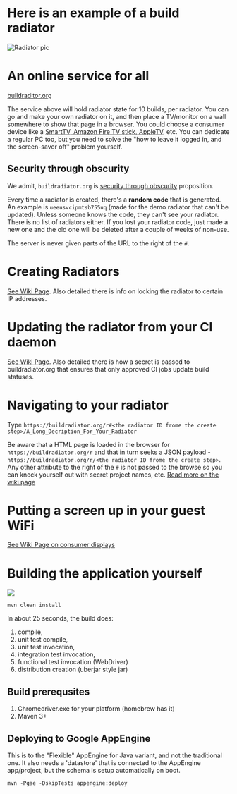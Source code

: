 # Here is an example of a build radiator

![Radiator pic](https://cloud.githubusercontent.com/assets/82182/26152799/8c69e2f0-3ad6-11e7-8294-62196ebad748.png)

# An online service for all

[buildraditor.org](https://buildraditor.org)

The service above will hold radiator state for 10 builds, per radiator. You can go and make your own radiator on
it, and then place a TV/monitor on a wall somewhere to show that page in a browser. You could choose a consumer device like a
[SmartTV, Amazon Fire TV stick, AppleTV](//github.com/BuildRadiator/BuildRadiator/wiki/Consumer-Displays), etc. You can dedicate a 
regular PC too, but you need to solve the "how to leave it logged in, and the screen-saver off" problem yourself.

## Security through obscurity

We admit, `buildradiator.org` is [security through obscurity](https://en.wikipedia.org/wiki/Security_through_obscurity) proposition.

Every time a radiator is created, there's a **random code** that is generated. An example is `ueeusvcipmtsb755uq` (made for the 
demo radiator that can't be updated). Unless someone knows the code, they can't see your radiator. There is no list of radiators
either. If you lost your radiator code, just made a new one and the old one will be deleted after a couple of weeks of non-use.

The server is never given parts of the URL to the right of the `#`.

# Creating Radiators

[See Wiki Page](//github.com/BuildRadiator/BuildRadiator/wiki/Creating-a-radiator). Also detailed there is info on
locking the radiator to certain IP addresses.

# Updating the radiator from your CI daemon
 
[See Wiki Page](//github.com/BuildRadiator/BuildRadiator/wiki/Updating-build-step-changes-from-CI). Also detailed
there is how a secret is passed to buildradiator.org that ensures that only approved CI jobs update build statuses. 

# Navigating to your radiator

Type `https://buildradiator.org/r#<the radiator ID frome the create step>/A_Long_Decription_For_Your_Radiator`

Be aware that a HTML page is loaded in the browser for `https://buildradiator.org/r` and that in turn 
seeks a JSON payload -  `https://buildradiator.org/r/<the radiator ID frome the create step>`. Any other attribute
to the right of the `#` is not passed to the browse so you can 
knock yourself out with secret project names, etc. 
[Read more on the wiki page](https://github.com/BuildRadiator/BuildRadiator/wiki/Setting-the-title-and-expanding-step-codes-in-the-UI)

# Putting a screen up in your guest WiFi

[See Wiki Page on consumer displays](//github.com/BuildRadiator/BuildRadiator/wiki/Consumer-Displays)

# Building the application yourself

![](https://circleci.com/gh/BuildRadiator/BuildRadiator.png?circle-token=64772cdbf7a8b6c2c6bbfb6a8f52802e0b662a24)

```
mvn clean install
```

In about 25 seconds, the build does: 

1. compile, 
2. unit test compile, 
3. unit test invocation, 
4. integration test invocation, 
5. functional test invocation (WebDriver)
6. distribution creation (uberjar style jar)

## Build prerequsites

1. Chromedriver.exe for your platform (homebrew has it)
2. Maven 3+

## Deploying to Google AppEngine

This is to the "Flexible" AppEngine for Java variant, and not the traditional one. 
It also needs a 'datastore' that is connected to the AppEngine app/project, but the schema is setup automatically on boot.

```
mvn -Pgae -DskipTests appengine:deploy
```